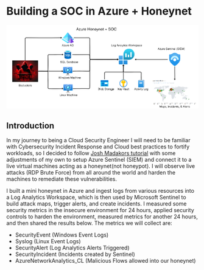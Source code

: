 # Building a SOC in Azure + Honeynet  

![Architectural Diagram](./Azure-SOC.png)


## Introduction
In my journey to being a Cloud Security Engineer I will need to be familiar with Cybersecurity Incident Response and Cloud best practices to fortify workloads, so I decided to follow [Josh Madakors tutorial](https://www.terraform.io/) with some adjustments of my own to setup Azure Sentinel (SIEM) and connect it to a live virtual machines acting as a honeynet(not honeypot). I will observe live attacks (RDP Brute Force) from all around the world and harden the machines to remediate these vulnerabilities.
 
I built a mini honeynet in Azure and ingest logs from various resources into a Log Analytics Workspace, which is then used by Microsoft Sentinel to build attack maps, trigger alerts, and create incidents. I measured some security metrics in the insecure environment for 24 hours, applied security controls to harden the environment, measured metrics for another 24 hours, and then shared the results below. The metrics we will collect are:

- SecurityEvent (Windows Event Logs)
- Syslog (Linux Event Logs)
- SecurityAlert (Log Analytics Alerts Triggered)
- SecurityIncident (Incidents created by Sentinel)
- AzureNetworkAnalytics_CL (Malicious Flows allowed into our honeynet)
